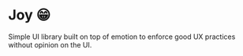 # Joy 😁

Simple UI library built on top of emotion to enforce good UX practices without opinion on the UI.
